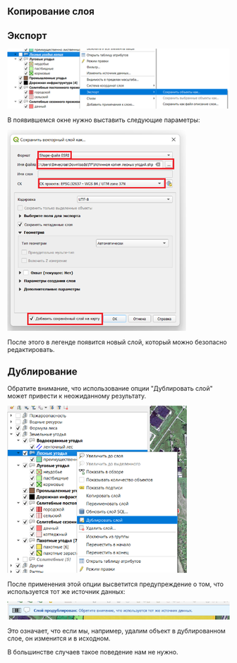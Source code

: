 ## Копирование слоя

## Экспорт

<img title="" src="copy-layer--save-as.png" alt="copy-layer--save-as.png" data-align="center" width="590">

В появившемся окне нужно выставить следующие параметры:

<img title="" src="copy-layer--save-parameters.png" alt="copy-layer--save-parameters.png" data-align="center" width="405">

После этого в легенде появится новый слой, который можно безопасно редактировать.

## Дублирование

Обратите внимание, что использование опции "Дублировать слой" может привести к неожиданному результату.

<img title="" src="copy-layer--duplicate-layer.png" alt="copy-layer--duplicate-layer.png" data-align="center" width="407">

После применения этой опции высветится предупреждение о том, что используется тот же источник данных:

<img title="" src="copy-layer--warning.png" alt="copy-layer--warning.png" data-align="center" width="551">

Это означает, что если мы, например, удалим объект в дублированном слое, он изменится и в исходном.

В большинстве случаев такое поведение нам не нужно.
